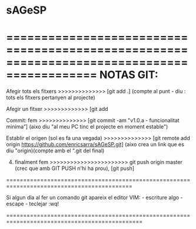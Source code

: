 # sAGeSP

===========================================================================================
NOTAS GIT:
===========================================================================================
Afegir tots els fitxers   >>>>>>>>>>>>>>  [git add .]           (compte al punt - diu : tots els fitxers pertanyen al projecte)

Afegir un fitxer >>>>>>>>>>>>> [git add <nom fitxer>


Commit: fem    >>>>>>>>>>>>>> [git commit  -am "v1.0.a - funcionalitat minima”]   (aixo diu "al meu PC tinc el projecte en moment estable")

Establir el origen (sol es fa una vegada) >>>>>>>>>>>>>> [git remote add origin https://github.com/enricsarra/sAGeSP.git] (aixo crea un link que es diu "origin)(compte amb el “.git del final)

4) finalment fem    >>>>>>>>>>>>>>>>>>>>>>> git push  origin master  (crec que amb   GIT PUSH n'hi ha prou), [git push]

===========================================================================================

Si algun día al fer un comando git apareix el editor VIM: 
	- escriture algo 
	- escape
 	- teclejar :wq!

==============================================================================================